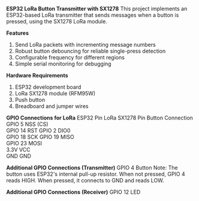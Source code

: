 **ESP32 LoRa Button Transmitter with SX1278**
This project implements an ESP32-based LoRa transmitter that sends messages when a button is pressed, using the SX1278 LoRa module.

**Features**
1. Send LoRa packets with incrementing message numbers
2. Robust button debouncing for reliable single-press detection
3. Configurable frequency for different regions
4. Simple serial monitoring for debugging

**Hardware Requirements**
1. ESP32 development board
2. LoRa SX1278 module (RFM95W)
3. Push button
4. Breadboard and jumper wires

**GPIO Connections for LoRa**
ESP32 Pin	LoRa SX1278 Pin	Button Connection
GPIO 5	NSS (CS)	
GPIO 14	RST	
GPIO 2	DIO0	
GPIO 18	SCK	
GPIO 19	MISO	
GPIO 23	MOSI	
3.3V VCC	
GND	 GND	

**Additional GPIO Connections (Transmitter)**
GPIO 4		Button
Note: The button uses ESP32's internal pull-up resistor. When not pressed, GPIO 4 reads HIGH. When pressed, it connects to GND and reads LOW.

**Additional GPIO Connections (Receiver)**
GPIO 12		LED

